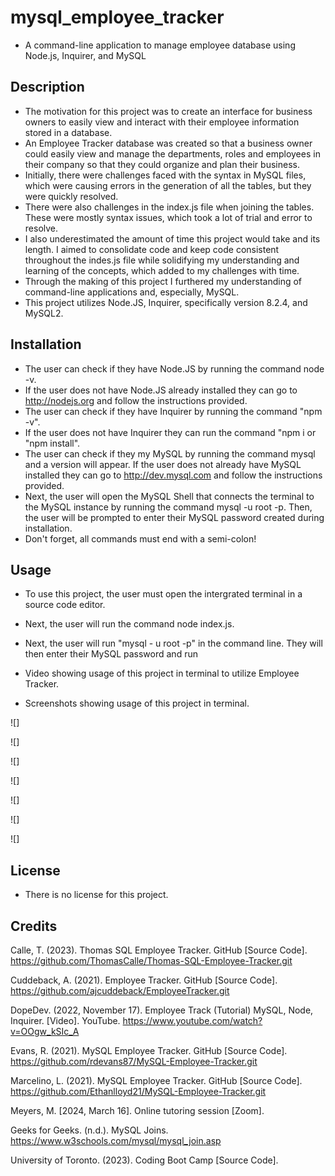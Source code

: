 # mysql_employee_tracker
- A command-line application to manage employee database using Node.js, Inquirer, and MySQL

## Description
- The motivation for this project was to create an interface for business owners to easily view and interact with their employee information stored in a database.
- An Employee Tracker database was created so that a business owner could easily view and manage the departments, roles and employees in their company so that they could organize and plan their business. 
- Initially, there were challenges faced with the syntax in MySQL files, which were causing errors in the generation of all the tables, but they were quickly resolved. 
- There were also challenges in the index.js file when joining the tables. These were mostly syntax issues, which took a lot of trial and error to resolve. 
- I also underestimated the amount of time this project would take and its length. I aimed to consolidate code and keep code consistent throughout the indes.js file while solidifying my understanding and learning of the concepts, which added to my challenges with time.
- Through the making of this project I furthered my understanding of command-line applications and, especially, MySQL.
- This project utilizes Node.JS, Inquirer, specifically version 8.2.4, and MySQL2. 

## Installation
- The user can check if they have Node.JS by running the command node -v.
- If the user does not have Node.JS already installed they can go to http://nodejs.org and follow the instructions provided.
- The user can check if they have Inquirer by running the command "npm -v".
- If the user does not have Inquirer they can run the command "npm i or "npm install".
- The user can check if they my MySQL by running the command mysql and a version will appear. 
If the user does not already have MySQL installed they can go to http://dev.mysql.com and follow the instructions provided.
- Next, the user will open the MySQL Shell that connects the terminal to the MySQL instance by running the command mysql -u root -p. Then, the user will be prompted to enter their MySQL password created during installation.
- Don't forget, all commands must end with a semi-colon!

## Usage
- To use this project, the user must open the intergrated terminal in a source code editor.
- Next, the user will run the command node index.js. 
- Next, the user will run "mysql - u root -p" in the command line. They will then enter their MySQL password and run

- Video showing usage of this project in terminal to utilize Employee Tracker. 


- Screenshots showing usage of this project in terminal.

![]

![]

![]

![]

![]

![]

![]

## License 
- There is no license for this project.

## Credits

Calle, T. (2023). Thomas SQL Employee Tracker. GitHub [Source Code]. https://github.com/ThomasCalle/Thomas-SQL-Employee-Tracker.git

Cuddeback, A. (2021). Employee Tracker. GitHub [Source Code]. https://github.com/ajcuddeback/EmployeeTracker.git

DopeDev. (2022, November 17). Employee Track (Tutorial) MySQL, Node, Inquirer. [Video]. YouTube. https://www.youtube.com/watch?v=OOgw_kSIc_A

Evans, R. (2021). MySQL Employee Tracker. GitHub [Source Code]. https://github.com/rdevans87/MySQL-Employee-Tracker.git

Marcelino, L. (2021). MySQL Employee Tracker. GitHub [Source Code]. https://github.com/Ethanlloyd21/MySQL-Employee-Tracker.git

Meyers, M. [2024, March 16]. Online tutoring session [Zoom].

Geeks for Geeks. (n.d.). MySQL Joins. https://www.w3schools.com/mysql/mysql_join.asp

University of Toronto. (2023). Coding Boot Camp [Source Code].